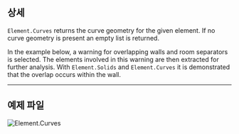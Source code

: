 ## 상세
`Element.Curves` returns the curve geometry for the given element. If no curve geometry is present an empty list is returned.

In the example below, a warning for overlapping walls and room separators is selected. The elements involved in this warning are then extracted for further analysis. With `Element.Solids` and `Element.Curves` it is demonstrated that the overlap occurs within the wall.

___
## 예제 파일

![Element.Curves](./Revit.Elements.Element.Curves_img.jpg)
